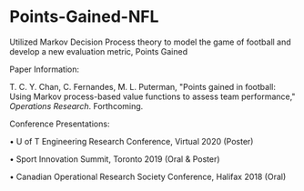 # Points-Gained-NFL
Utilized Markov Decision Process theory to model the game of football and develop a new evaluation metric, Points Gained

Paper Information:

T. C. Y. Chan, C. Fernandes, M. L. Puterman, "Points gained in football: Using Markov process-based value functions to assess team performance," *Operations Research*. Forthcoming.

Conference Presentations:

•	U of T Engineering Research Conference, Virtual 2020 (Poster)

•	Sport Innovation Summit, Toronto 2019 (Oral & Poster)

•	Canadian Operational Research Society Conference, Halifax 2018 (Oral)

